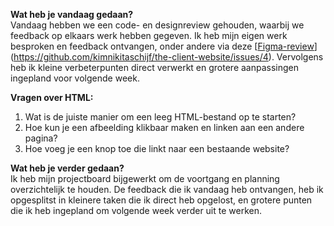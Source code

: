 **Wat heb je vandaag gedaan?**  
Vandaag hebben we een code- en designreview gehouden, waarbij we feedback op elkaars werk hebben gegeven. Ik heb mijn eigen werk besproken en feedback ontvangen, onder andere via deze [[Figma-review](https://github.com/kimnikitaschijf/the-client-website/issues/4)](https://github.com/kimnikitaschijf/the-client-website/issues/4). Vervolgens heb ik kleine verbeterpunten direct verwerkt en grotere aanpassingen ingepland voor volgende week.  

**Vragen over HTML:**  
1. Wat is de juiste manier om een leeg HTML-bestand op te starten?  
2. Hoe kun je een afbeelding klikbaar maken en linken aan een andere pagina?  
3. Hoe voeg je een knop toe die linkt naar een bestaande website?  

**Wat heb je verder gedaan?**  
Ik heb mijn projectboard bijgewerkt om de voortgang en planning overzichtelijk te houden. De feedback die ik vandaag heb ontvangen, heb ik opgesplitst in kleinere taken die ik direct heb opgelost, en grotere punten die ik heb ingepland om volgende week verder uit te werken.